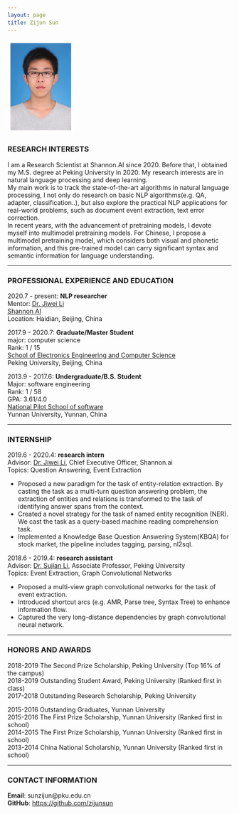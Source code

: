 ```yaml
---
layout: page
title: Zijun Sun
---
```


<div class="container">
    <div class="row-fluid">
        <div class="span2">
        <a href="assets/sunzijun.jpg">
            <img src="assets/sunzijun.jpg" height="210" width="150" title="Zijun Sun" alt="Zijun Sun"/>
        </a>
        </div>
    </div>
</div>


### RESEARCH INTERESTS

I am a Research Scientist at Shannon.AI since 2020. Before that, I obtained my M.S. degree at Peking University 
in 2020. My research interests are in natural language processing and deep learning.  
My main work is to track the state-of-the-art algorithms in natural language processing, I not only do research 
on basic NLP algorithms(e.g. QA, adapter, classification..), 
but also explore the practical NLP applications for real-world problems, 
such as document event extraction, text error correction.  
In recent years, with the advancement of pretraining models, I devote myself into multimodel pretraining models. 
For Chinese, I propose a multimodel pretraining model, 
which considers both visual and phonetic information, and this pre-trained model can carry significant syntax and 
semantic information for language understanding.

---

### PROFESSIONAL EXPERIENCE AND EDUCATION

2020.7 - present:  <b>NLP researcher</b><br/>
Mentor: [Dr. Jiwei Li](https://nlp.stanford.edu/~bdlijiwei/) <br/>
<a href="https://www.shannonai.com/en">Shannon AI</a><br/>
Location: Haidian, Beijing, China

2017.9 - 2020.7:  <b>Graduate/Master Student</b><br/>
    major: computer science<br/>
    Rank: 1 / 15  
    <a href="https://eecs.pku.edu.cn/Home/HOME.htm">School of Electronics Engineering and Computer Science</a><br/>
    Peking University, Beijing, China<br/>

2013.9 - 2017.6:  <b>Undergraduate/B.S. Student</b><br/>
    Major: software engineering<br/>
    Rank: 1 / 58   
    GPA: 3.61/4.0  
    <a href="http://www.sei.ynu.edu.cn/index.htm">National Pilot School of software</a><br/>
    Yunnan University, Yunnan, China<br/>

---
### INTERNSHIP
2019.6 - 2020.4:  <b>research intern</b><br/>
Advisor: [Dr. Jiwei Li](https://nlp.stanford.edu/~bdlijiwei/), Chief Executive Officer, Shannon.ai <br/>
Topics: Question Answering, Event Extraction<br/>
- Proposed a new paradigm for the task of entity-relation extraction. 
  By casting the task as a multi-turn question answering problem, 
  the extraction of entities and relations is transformed to the task of identifying 
  answer spans from the context.
- Created a novel strategy for the task of named entity recognition (NER). 
  We cast the task as a query-based machine reading comprehension task.
- Implemented a Knowledge Base Question Answering System(KBQA) for stock market, 
  the pipeline includes tagging, parsing, nl2sql.

2018.6 - 2019.4:  <b>research assistant</b><br/>
Advisor: [Dr. Sujian Li](http://123.56.88.210/), Associate Professor, Peking University <br/>
Topics: Event Extraction, Graph Convolutional Networks<br/>
- Proposed a multi-view graph convolutional networks for the task of event extraction.
- Introduced shortcut arcs (e.g. AMR, Parse tree, Syntax Tree) to enhance information flow.
- Captured the very long-distance dependencies by graph convolutional neural network.

---
### HONORS AND AWARDS
2018-2019 The Second Prize Scholarship, Peking University (Top 16% of the campus)  
2018-2019 Outstanding Student Award, Peking University (Ranked first in class)    
2017-2018 Outstanding Research Scholarship, Peking University 

2015-2016 Outstanding Graduates, Yunnan University  
2015-2016 The First Prize Scholarship, Yunnan University (Ranked first in school)  
2014-2015 The First Prize Scholarship, Yunnan University (Ranked first in school)  
2013-2014 China National Scholarship, Yunnan University (Ranked first in school) 

---

### CONTACT INFORMATION

<div class="container">
    <div class="row-fluid">
            <b>Email</b>: sunzijun@pku.edu.cn<br/>
            <b>GitHub</b>: <a href="https://github.com/zijunsun">https://github.com/zijunsun</a><br/>
    </div>
</div>
